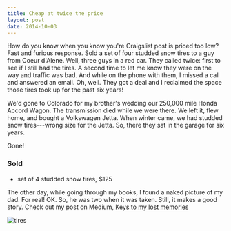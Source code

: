 ```yaml
---
title: Cheap at twice the price
layout: post
date: 2014-10-03
---
```


How do you know when you know you're Craigslist post is priced too low? Fast
and furious response. Sold a set of four studded snow tires to a guy from
Coeur d'Alene. Well, three guys in a red car. They called twice: first to see
if I still had the tires. A second time to let me know they were on the way
and traffic was bad. And while on the phone with them, I missed a call and
answered an email. Oh, well. They got a deal and I reclaimed the space those
tires took up for the past six years!

We'd gone to Colorado for my brother's wedding our 250,000 mile Honda Accord
Wagon. The transmission died while we were there. We left it, flew home, and
bought a Volkswagen Jetta. When winter came, we had studded snow tires---wrong
size for the Jetta. So, there they sat in the garage for six years.

Gone!

### Sold ###
- set of 4 studded snow tires, $125

The other day, while going through my books, I found a naked picture of my
dad. For real! OK. So, he was two when it was taken. Still, it makes a good
story. Check out my post on Medium, [Keys to my lost memories][1]

![tires][2]

[1]: https://medium.com/mozzer-expressions/rediscovered-memories-44dcc58b0d27
[2]: https://farm3.staticflickr.com/2943/15245880859_dc00cbf5a9_z.jpg
